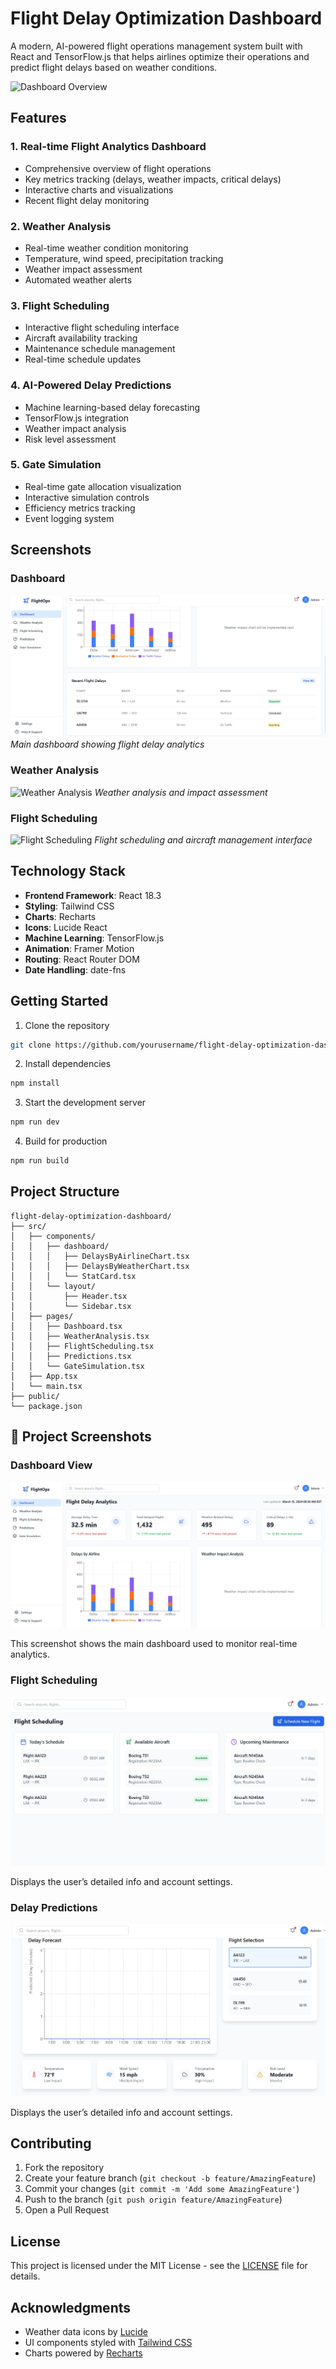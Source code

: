 # Flight Delay Optimization Dashboard

A modern, AI-powered flight operations management system built with React and TensorFlow.js that helps airlines optimize their operations and predict flight delays based on weather conditions.

![Dashboard Overview](https://images.pexels.com/photos/46148/aircraft-jet-landing-cloud-46148.jpeg?auto=compress&cs=tinysrgb&w=1260&h=750&dpr=2)

## Features

### 1. Real-time Flight Analytics Dashboard
- Comprehensive overview of flight operations
- Key metrics tracking (delays, weather impacts, critical delays)
- Interactive charts and visualizations
- Recent flight delay monitoring

### 2. Weather Analysis
- Real-time weather condition monitoring
- Temperature, wind speed, precipitation tracking
- Weather impact assessment
- Automated weather alerts

### 3. Flight Scheduling
- Interactive flight scheduling interface
- Aircraft availability tracking
- Maintenance schedule management
- Real-time schedule updates

### 4. AI-Powered Delay Predictions
- Machine learning-based delay forecasting
- TensorFlow.js integration
- Weather impact analysis
- Risk level assessment

### 5. Gate Simulation
- Real-time gate allocation visualization
- Interactive simulation controls
- Efficiency metrics tracking
- Event logging system

## Screenshots

### Dashboard
![Dashboard](./images/dashboard.jpeg)
*Main dashboard showing flight delay analytics*

### Weather Analysis
![Weather Analysis](https://images.pexels.com/photos/531756/pexels-photo-531756.jpeg?auto=compress&cs=tinysrgb&w=1260&h=750&dpr=2)
*Weather analysis and impact assessment*

### Flight Scheduling
![Flight Scheduling](https://images.pexels.com/photos/358319/pexels-photo-358319.jpeg?auto=compress&cs=tinysrgb&w=1260&h=750&dpr=2)
*Flight scheduling and aircraft management interface*

## Technology Stack

- **Frontend Framework**: React 18.3
- **Styling**: Tailwind CSS
- **Charts**: Recharts
- **Icons**: Lucide React
- **Machine Learning**: TensorFlow.js
- **Animation**: Framer Motion
- **Routing**: React Router DOM
- **Date Handling**: date-fns

## Getting Started

1. Clone the repository
```bash
git clone https://github.com/yourusername/flight-delay-optimization-dashboard.git
```

2. Install dependencies
```bash
npm install
```

3. Start the development server
```bash
npm run dev
```

4. Build for production
```bash
npm run build
```

## Project Structure

```
flight-delay-optimization-dashboard/
├── src/
│   ├── components/
│   │   ├── dashboard/
│   │   │   ├── DelaysByAirlineChart.tsx
│   │   │   ├── DelaysByWeatherChart.tsx
│   │   │   └── StatCard.tsx
│   │   └── layout/
│   │       ├── Header.tsx
│   │       └── Sidebar.tsx
│   ├── pages/
│   │   ├── Dashboard.tsx
│   │   ├── WeatherAnalysis.tsx
│   │   ├── FlightScheduling.tsx
│   │   ├── Predictions.tsx
│   │   └── GateSimulation.tsx
│   ├── App.tsx
│   └── main.tsx
├── public/
└── package.json
```
## 📸 Project Screenshots

### Dashboard View

![Dashboard](./images/dashboard-2.jpeg)


This screenshot shows the main dashboard used to monitor real-time analytics.

### Flight Scheduling
![User Profile](./images/flight-schedule.jpeg)

Displays the user’s detailed info and account settings.

### Delay Predictions
![User Profile](./images/delay-predictions.jpeg)

Displays the user’s detailed info and account settings.
## Contributing

1. Fork the repository
2. Create your feature branch (`git checkout -b feature/AmazingFeature`)
3. Commit your changes (`git commit -m 'Add some AmazingFeature'`)
4. Push to the branch (`git push origin feature/AmazingFeature`)
5. Open a Pull Request

## License

This project is licensed under the MIT License - see the [LICENSE](LICENSE) file for details.

## Acknowledgments

- Weather data icons by [Lucide](https://lucide.dev)
- UI components styled with [Tailwind CSS](https://tailwindcss.com)
- Charts powered by [Recharts](https://recharts.org)
